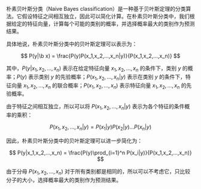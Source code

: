 朴素贝叶斯分类（Naive Bayes classification）是一种基于贝叶斯定理的分类算法。它假设特征之间相互独立，因此可以简化计算。在朴素贝叶斯分类中，我们根据给定的特征向量，计算每个可能的类别的概率，并选择概率最大的类别作为预测结果。

具体地说，朴素贝叶斯分类中的贝叶斯定理可以表示为：

$$
P(y|\b x) = \frac{P(y)P(x_1,x_2,...,x_n|y)}{P(x_1,x_2,...,x_n)}
$$

其中，$P(y|x_1,x_2,...,x_n)$ 表示在给定特征向量 $x_1,x_2,...,x_n$ 的条件下，类别 $y$ 的概率；$P(y)$ 表示类别 $y$ 的先验概率；$P(x_1,x_2,...,x_n|y)$ 表示在类别 $y$ 的条件下，特征向量 $x_1,x_2,...,x_n$ 的联合概率；$P(x_1,x_2,...,x_n)$ 表示特征向量 $x_1,x_2,...,x_n$ 的先验概率。

由于特征之间相互独立，所以可以将 $P(x_1,x_2,...,x_n|y)$ 表示为各个特征的条件概率的乘积：

$$
P(x_1,x_2,...,x_n|y) = P(x_1|y)P(x_2|y)...P(x_n|y)
$$

因此，朴素贝叶斯分类中的贝叶斯定理可以进一步简化为：

$$
P(y|x_1,x_2,...,x_n) = \frac{P(y)\prod_{i=1}^n P(x_i|y)}{P(x_1,x_2,...,x_n)}
$$

由于分母 $P(x_1,x_2,...,x_n)$ 对于所有类别都是相同的，所以可以不考虑它，只比较分子的大小，选择概率最大的类别作为预测结果。